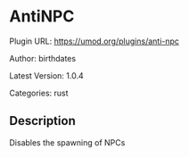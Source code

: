# AntiNPC

Plugin URL: https://umod.org/plugins/anti-npc

Author: birthdates

Latest Version: 1.0.4

Categories: rust

## Description

Disables the spawning of NPCs
